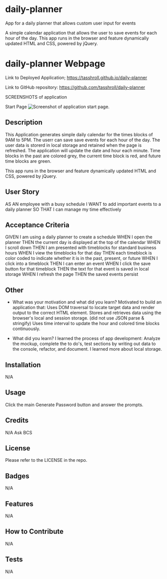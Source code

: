 # daily-planner
App for a daily planner that allows custom user input for events

A simple calendar application that allows the user to save events for each hour of the day. This app runs in the browser and feature dynamically updated HTML and CSS, powered by jQuery.


# daily-planner Webpage

Link to Deployed Application;
https://tasshroll.github.io/daily-planner

Link to GitHub repository:
https://github.com/tasshroll/daily-planner

SCREENSHOTS of application

Start Page
![Screenshot of application start page.](./Assets/CodeQuiz-StartPage.png)

## Description
This Application generates simple daily calendar for the times blocks of 9AM to 5PM. The userr can save save events for each hour of the day. The user data is storerd in local storage and retained when the page is refreshed. The application will update the date and hour each minute. Time blocks in the past are colored grey, the current time block is red, and future time blocks are green.

This app runs in the browser and feature dynamically updated HTML and CSS, powered by jQuery.

## User Story
AS AN employee with a busy schedule
I WANT to add important events to a daily planner
SO THAT I can manage my time effectively

## Acceptance Criteria
GIVEN I am using a daily planner to create a schedule
WHEN I open the planner
THEN the current day is displayed at the top of the calendar
WHEN I scroll down
THEN I am presented with timeblocks for standard business hours
WHEN I view the timeblocks for that day
THEN each timeblock is color coded to indicate whether it is in the past, present, or future
WHEN I click into a timeblock
THEN I can enter an event
WHEN I click the save button for that timeblock
THEN the text for that event is saved in local storage
WHEN I refresh the page
THEN the saved events persist

## Other

- What was your motivation and what did you learn? 
Motivated to build an application that:
Uses DOM traversal to locate target data and render output to the correct HTML element.
Stores and retrieves data using the browser's local and session storage. (did not use JSON parse & stringify)
Uses time interval to update the hour and colored time blocks continuously.

- What did you learn?
I learned the process of app development: Analyze the mockup, complete the to do's, test sections by writing out data to the console, refactor, and document. I learned more about local storage.

## Installation 
N/A

## Usage
Click the main Generate Password button and answer the prompts.

## Credits
N/A
Ask BCS

## License
Please refer to the LICENSE in the repo.

## Badges
N/A

## Features
N/A

## How to Contribute
N/A

## Tests
N/A

